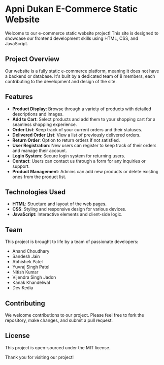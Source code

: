 # Apni Dukan E-Commerce Static Website

Welcome to our e-commerce static website project! This site is designed to showcase our frontend development skills using HTML, CSS, and JavaScript.

## Project Overview

Our website is a fully static e-commerce platform, meaning it does not have a backend or database. It's built by a dedicated team of 8 members, each contributing to the development and design of the site.

## Features

- **Product Display**: Browse through a variety of products with detailed descriptions and images.
- **Add to Cart**: Select products and add them to your shopping cart for a seamless shopping experience.
- **Order List**: Keep track of your current orders and their statuses.
- **Delivered Order List**: View a list of previously delivered orders.
- **Return Order**: Option to return orders if not satisfied.
- **User Registration**: New users can register to keep track of their orders and manage their account.
- **Login System**: Secure login system for returning users.
- **Contact**: Users can contact us through a form for any inquiries or support.
- **Product Management**: Admins can add new products or delete existing ones from the product list.

## Technologies Used

- **HTML**: Structure and layout of the web pages.
- **CSS**: Styling and responsive design for various devices.
- **JavaScript**: Interactive elements and client-side logic.

## Team

This project is brought to life by a team of passionate developers:

- Anand Choudhary
- Sandesh Jain
- Abhishek Patel
- Yuvraj Singh Patel
- Nitish Kumar
- Vijendra Singh Jadon
- Kanak Khandelwal
- Dev Kedia

## Contributing

We welcome contributions to our project. Please feel free to fork the repository, make changes, and submit a pull request.

## License

This project is open-sourced under the MIT license.

Thank you for visiting our project!
